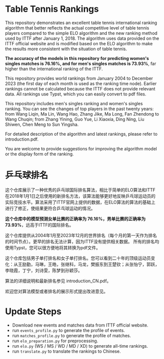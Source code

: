 <h1>Table Tennis Rankings</h1>

This repository demonstrates an excellent table tennis international ranking algorithm that better reflects the actual competitive level of table tennis players compared to the simple ELO algorithm and the new ranking method used by ITTF after January 1, 2018. The algorithm uses data provided on the ITTF official website and is modified based on the ELO algorithm to make the results more consistent with the situation of table tennis.

<b>The accuracy of the models in this repository for predicting women's singles matches is 76.16%, and for men's singles matches is 73.93%</b>, far higher than the international ranking of the ITTF.

This repository provides world rankings from January 2004 to December 2023 (the first day of each month is used as the ranking time node). Earlier rankings cannot be calculated because the ITTF does not provide relevant data.
All rankings use Typst, which you can easily convert to pdf files.

This repository includes men's singles ranking and women's singles ranking. You can see the changes of top players in the past twenty years: from Wang Liqin, Ma Lin, Wang Hao, Zhang Jike, Ma Long, Fan Zhendong to Wang Chuqin; from Zhang Yining, Guo Yue, Li Xiaoxia, Ding Ning, Liu Shiwen, Chen Meng to Sun Yingsha.

For detailed description of the algorithm and latest rankings, please refer to introduction.pdf.

You are welcome to provide suggestions for improving the algorithm model or the display form of the ranking.


<h1>乒乓球排名</h1>

这个仓库展示了一种优秀的乒乓球国际排名算法，相比于简单的ELO算法和ITTF在2018年1月1日之后使用的新排名方法，该算法能够更好地反映乒乓球运动员的实际竞技水平。算法采用了ITTF官网上提供的数据，在ELO算法的算法的基础上进行了修正，使结果更符合乒乓球运动的情况。

<b>这个仓库中的模型预测女单比赛的正确率为 76.16%，男单比赛的正确率为 73.93%</b>，远高于ITTF的国际排名。

这个仓库提供从2004年1月至2023年12月的世界排名（每个月的第一天作为排名的时间节点）。更早的排名无法计算，因为ITTF没有提供相关数据。
所有的排名均使用Typst，您可以很方便地将其转换为pdf文件。

这个仓库包括男子单打排名和女子单打排名。您可以看到二十年的顶级运动员变化：从王励勤，马琳，王皓，张继科，马龙，樊振东到王楚钦；从张怡宁，郭跃，李晓霞，丁宁，刘诗雯，陈梦到孙颖莎。

算法的详细说明和最新排名参见 introduction_CN.pdf。

欢迎您对算法模型或者排名的展示形式提出改进意见。

<h1>Update Steps</h1>

+ Download new events and matches data from ITTF official website.
+ run `events_profile.py` to generate the profile of events.
+ run `matches_profile.py` to generate the profile of matches.
+ run `elo_preparation.py` for preprocessing.
+ run `elo.py` (WS / MS / WD / MD / XD) to generate all-time rankings.
+ run `translate.py` to translate the rankings to Chinese.